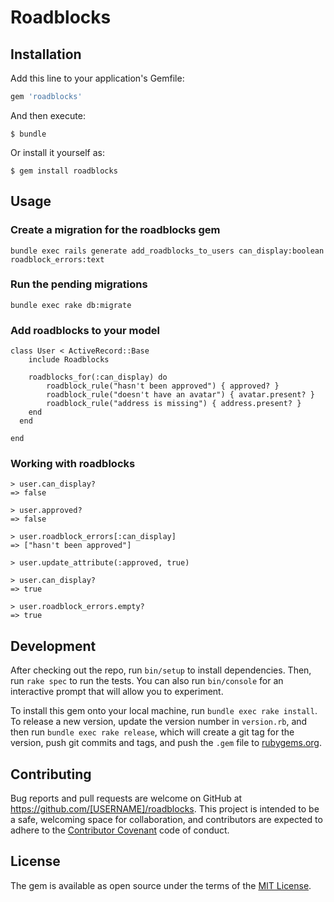 # Roadblocks

## Installation

Add this line to your application's Gemfile:

```ruby
gem 'roadblocks'
```

And then execute:

    $ bundle

Or install it yourself as:

    $ gem install roadblocks

## Usage

### Create a migration for the roadblocks gem

```
bundle exec rails generate add_roadblocks_to_users can_display:boolean roadblock_errors:text
```

### Run the pending migrations

```
bundle exec rake db:migrate
```

### Add roadblocks to your model
```
class User < ActiveRecord::Base
	include Roadblocks
	
	roadblocks_for(:can_display) do
   		roadblock_rule("hasn't been approved") { approved? }
   		roadblock_rule("doesn't have an avatar") { avatar.present? }
    	roadblock_rule("address is missing") { address.present? }
	end
  end

end
```

### Working with roadblocks

```
> user.can_display?
=> false

> user.approved?
=> false

> user.roadblock_errors[:can_display]
=> ["hasn't been approved"]

> user.update_attribute(:approved, true)

> user.can_display?
=> true

> user.roadblock_errors.empty?
=> true
```


## Development

After checking out the repo, run `bin/setup` to install dependencies. Then, run `rake spec` to run the tests. You can also run `bin/console` for an interactive prompt that will allow you to experiment.

To install this gem onto your local machine, run `bundle exec rake install`. To release a new version, update the version number in `version.rb`, and then run `bundle exec rake release`, which will create a git tag for the version, push git commits and tags, and push the `.gem` file to [rubygems.org](https://rubygems.org).

## Contributing

Bug reports and pull requests are welcome on GitHub at https://github.com/[USERNAME]/roadblocks. This project is intended to be a safe, welcoming space for collaboration, and contributors are expected to adhere to the [Contributor Covenant](contributor-covenant.org) code of conduct.


## License

The gem is available as open source under the terms of the [MIT License](http://opensource.org/licenses/MIT).
